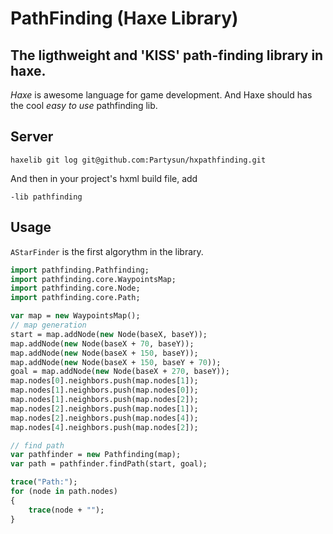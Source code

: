 PathFinding (Haxe Library)
==============
## The ligthweight and 'KISS' path-finding library in haxe. ##

*Haxe* is awesome language for game development. And Haxe should has the cool *easy to use* pathfinding lib.

Server
------

`haxelib git log git@github.com:Partysun/hxpathfinding.git`

And then in your project's hxml build file, add

`-lib pathfinding`


Usage
-----------

`AStarFinder` is the first algorythm in the library.

```haxe
import pathfinding.Pathfinding;
import pathfinding.core.WaypointsMap;
import pathfinding.core.Node;
import pathfinding.core.Path;

var map = new WaypointsMap();
// map generation
start = map.addNode(new Node(baseX, baseY));
map.addNode(new Node(baseX + 70, baseY));
map.addNode(new Node(baseX + 150, baseY));
map.addNode(new Node(baseX + 150, baseY + 70));
goal = map.addNode(new Node(baseX + 270, baseY));
map.nodes[0].neighbors.push(map.nodes[1]);
map.nodes[1].neighbors.push(map.nodes[0]);
map.nodes[1].neighbors.push(map.nodes[2]);
map.nodes[2].neighbors.push(map.nodes[1]);
map.nodes[2].neighbors.push(map.nodes[4]);
map.nodes[4].neighbors.push(map.nodes[2]);

// find path
var pathfinder = new Pathfinding(map);
var path = pathfinder.findPath(start, goal);

trace("Path:");
for (node in path.nodes)
{
    trace(node + "");
}
```
